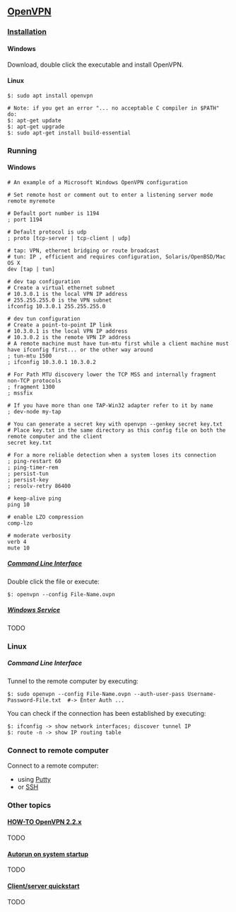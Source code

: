 ## [OpenVPN](https://openvpn.net/download-open-vpn/)

### [Installation](https://openvpn.net/community-resources/installing-openvpn/)

#### Windows

Download, double click the executable and install OpenVPN.  

#### Linux

```
$: sudo apt install openvpn

# Note: if you get an error "... no acceptable C compiler in $PATH" do:
$: apt-get update
$: apt-get upgrade
$: sudo apt-get install build-essential
```

### Running

#### Windows

```
# An example of a Microsoft Windows OpenVPN configuration

# Set remote host or comment out to enter a listening server mode
remote myremote

# Default port number is 1194
; port 1194

# Default protocol is udp
; proto [tcp-server | tcp-client | udp]

# tap: VPN, ethernet bridging or route broadcast
# tun: IP , efficient and requires configuration, Solaris/OpenBSD/Mac OS X
dev [tap | tun]

# dev tap configuration
# Create a virtual ethernet subnet
# 10.3.0.1 is the local VPN IP address
# 255.255.255.0 is the VPN subnet
ifconfig 10.3.0.1 255.255.255.0

# dev tun configuration
# Create a point-to-point IP link
# 10.3.0.1 is the local VPN IP address
# 10.3.0.2 is the remote VPN IP address
# A remote machine must have tun-mtu first while a client machine must have ifconfig first... or the other way around
; tun-mtu 1500
; ifconfig 10.3.0.1 10.3.0.2

# For Path MTU discovery lower the TCP MSS and internally fragment non-TCP protocols
; fragment 1300
; mssfix

# If you have more than one TAP-Win32 adapter refer to it by name
; dev-node my-tap

# You can generate a secret key with openvpn --genkey secret key.txt
# Place key.txt in the same directory as this config file on both the remote computer and the client
secret key.txt

# For a more reliable detection when a system loses its connection
; ping-restart 60
; ping-timer-rem
; persist-tun
; persist-key
; resolv-retry 86400

# keep-alive ping
ping 10

# enable LZO compression
comp-lzo

# moderate verbosity
verb 4
mute 10
```

##### [Command Line Interface](https://openvpn.net/community-resources/running-openvpn-from-a-console-window/)

Double click the file or execute:
```
$: openvpn --config File-Name.ovpn
```

##### [Windows Service](https://openvpn.net/community-resources/running-openvpn-as-a-windows-service/)

TODO

### Linux

##### Command Line Interface

Tunnel to the remote computer by executing:  
```
$: sudo openvpn --config File-Name.ovpn --auth-user-pass Username-Password-File.txt  #-> Enter Auth ...
```

You can check if the connection has been established by executing:
```
$: ifconfig -> show network interfaces; discover tunnel IP
$: route -n -> show IP routing table
```

### Connect to remote computer

Connect to a remote computer:  
* using [Putty](../Putty)
* or [SSH](../SSH)

### Other topics

#### [HOW-TO OpenVPN 2.2.x](https://openvpn.net/community-resources/how-to/)

TODO

#### [Autorun on system startup](https://openvpn.net/community-resources/configuring-openvpn-to-run-automatically-on-system-startup/)

TODO

#### [Client/server quickstart](https://openvpn.net/community-resources/openvpn-quickstart/)

TODO
